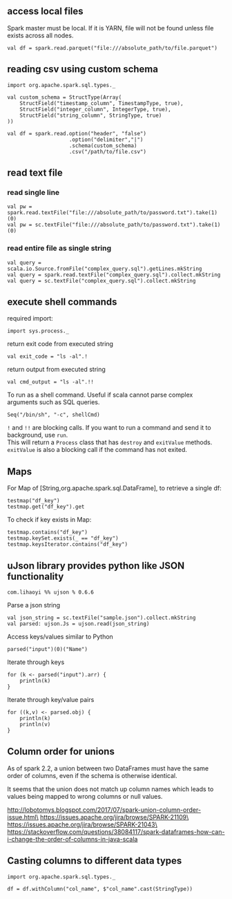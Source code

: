 ## access local files
Spark master must be local.  If it is YARN, file will not be found unless file exists across all nodes.
```
val df = spark.read.parquet("file:///absolute_path/to/file.parquet")
```

## reading csv using custom schema
```
import org.apache.spark.sql.types._

val custom_schema = StructType(Array(
    StructField("timestamp_column", TimestampType, true),
    StructField("integer_column", IntegerType, true),
    StructField("string_column", StringType, true)
))

val df = spark.read.option("header", "false")
                    .option("delimiter","|")
                    .schema(custom_schema)
                    .csv("/path/to/file.csv")
```

## read text file

### read single line
```
val pw = spark.read.textFile("file:///absolute_path/to/password.txt").take(1)(0)
val pw = sc.textFile("file:///absolute_path/to/password.txt").take(1)(0)
```

### read entire file as single string
```
val query = scala.io.Source.fromFile("complex_query.sql").getLines.mkString
val query = spark.read.textFile("complex_query.sql").collect.mkString
val query = sc.textFile("complex_query.sql").collect.mkString
```

## execute shell commands
required import:
```
import sys.process._
```
return exit code from executed string
```
val exit_code = "ls -al".!
```
return output from executed string
```
val cmd_output = "ls -al".!!
```
To run as a shell command.  Useful if scala cannot parse complex arguments such as SQL queries.
```
Seq("/bin/sh", "-c", shellCmd)
```
`!` and `!!` are blocking calls.  If you want to run a command and send it to background, use `run`.\
This will return a `Process` class that has `destroy` and `exitValue` methods.\
`exitValue` is also a blocking call if the command has not exited.

## Maps

For Map of [String,org.apache.spark.sql.DataFrame], to retrieve a single df:
```
testmap("df_key")
testmap.get("df_key").get
```

To check if key exists in Map:
```
testmap.contains("df_key")
testmap.keySet.exists(_ == "df_key")
testmap.keysIterator.contains("df_key")
```

## uJson library provides python like JSON functionality
```
com.lihaoyi %% ujson % 0.6.6
```
Parse a json string
```
val json_string = sc.textFile("sample.json").collect.mkString
val parsed: ujson.Js = ujson.read(json_string)
```
Access keys/values similar to Python
```
parsed("input")(0)("Name")
```
Iterate through keys
```
for (k <- parsed("input").arr) {
    println(k)
}
```
Iterate through key/value pairs
```
for ((k,v) <- parsed.obj) {
    println(k)
    println(v)
}
```

## Column order for unions
As of spark 2.2, a union between two DataFrames must have the same order of columns, even if the schema is otherwise identical.

It seems that the union does not match up column names which leads to values being mapped to wrong columns or null values.

http://lobotomys.blogspot.com/2017/07/spark-union-column-order-issue.html\
https://issues.apache.org/jira/browse/SPARK-21109\
https://issues.apache.org/jira/browse/SPARK-21043\
https://stackoverflow.com/questions/38084117/spark-dataframes-how-can-i-change-the-order-of-columns-in-java-scala

## Casting columns to different data types
```
import org.apache.spark.sql.types._

df = df.withColumn("col_name", $"col_name".cast(StringType))
```
